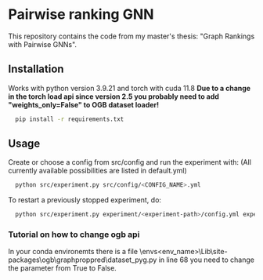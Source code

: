 # Pairwise ranking GNN
This repository contains the code from my master's thesis: "Graph Rankings with Pairwise GNNs".

## Installation
Works with python version 3.9.21 and torch with cuda 11.8
**Due to a change in the torch load api since version 2.5 you probably need to add "weights_only=False" to OGB dataset loader!**
```bash
  pip install -r requirements.txt
```

## Usage
Create or choose a config from src/config and run the experiment with:
(All currently available possibilities are listed in default.yml)
```bash
  python src/experiment.py src/config/<CONFIG_NAME>.yml
```
To restart a previously stopped experiment, do:
```bash
  python src/experiment.py experiment/<experiment-path>/config.yml experiment/<experiment-path>/epoch<epoch-number>_state.pt
```

### Tutorial on how to change ogb api
In your conda environemts there is a file \envs\<env_name>\Lib\site-packages\ogb\graphproppred\dataset_pyg.py 
in line 68 you need to change the parameter from True to False.